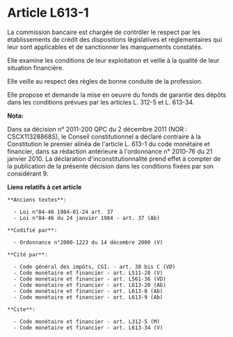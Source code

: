 # Article L613-1

La commission bancaire est chargée de contrôler le respect par les établissements de crédit des dispositions législatives et
réglementaires qui leur sont applicables et de sanctionner les manquements constatés.

Elle examine les conditions de leur exploitation et veille à la qualité de leur situation financière.

Elle veille au respect des règles de bonne conduite de la profession.

Elle propose et demande la mise en oeuvre du fonds de garantie des dépôts dans les conditions prévues par les articles L.
312-5 et L. 613-34.

**Nota:**

Dans sa décision n° 2011-200 QPC du 2 décembre 2011 (NOR : CSCX11328868S), le Conseil constitutionnel a déclaré contraire à
la Constitution le premier alinéa de l'article L. 613-1 du code monétaire et financier, dans sa rédaction antérieure à
l'ordonnance n° 2010-76 du 21 janvier 2010. La déclaration d'inconstitutionnalité prend effet à compter de la publication de
la présente décision dans les conditions fixées par son considérant 9.

**Liens relatifs à cet article**

	**Anciens textes**:

	  - Loi n°84-46 1984-01-24 art. 37
	  - Loi n°84-46 du 24 janvier 1984 - art. 37 (Ab)

	**Codifié par**:

	  - Ordonnance n°2000-1223 du 14 décembre 2000 (V)

	**Cité par**:

	  - Code général des impôts, CGI. - art. 38 bis C (VD)
	  - Code monétaire et financier - art. L511-28 (V)
	  - Code monétaire et financier - art. L561-36 (VD)
	  - Code monétaire et financier - art. L613-20 (Ab)
	  - Code monétaire et financier - art. L613-8 (Ab)
	  - Code monétaire et financier - art. L613-9 (Ab)

	**Cite**:

	  - Code monétaire et financier - art. L312-5 (M)
	  - Code monétaire et financier - art. L613-34 (V)
